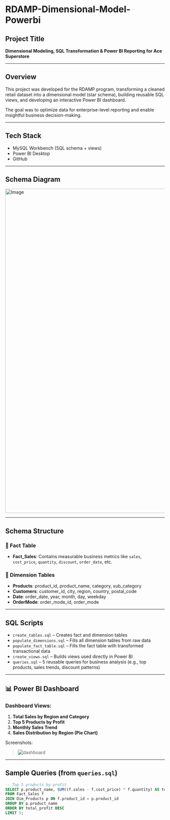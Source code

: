 # RDAMP-Dimensional-Model-Powerbi

## Project Title
**Dimensional Modeling, SQL Transformation & Power BI Reporting for Ace Superstore**

---

## Overview

This project was developed for the RDAMP program, transforming a cleaned retail dataset into a dimensional model (star schema), building reusable SQL views, and developing an interactive Power BI dashboard.

The goal was to optimize data for enterprise-level reporting and enable insightful business decision-making.

---

## Tech Stack
- MySQL Workbench (SQL schema + views)
- Power BI Desktop
- GitHub

---

## Schema Diagram

<img width="1024" height="1024" alt="Image" src="https://github.com/user-attachments/assets/2bb6f664-c095-40a9-a2a2-d5bf6dcdd86c" />


---

## Schema Structure

### 🔹 Fact Table
- **Fact_Sales**: Contains measurable business metrics like `sales`, `cost_price`, `quantity`, `discount`, `order_date`, etc.

### 🔹 Dimension Tables
- **Products**: product_id, product_name, category, sub_category
- **Customers**: customer_id, city, region, country, postal_code
- **Date**: order_date, year, month, day, weekday
- **OrderMode**: order_mode_id, order_mode

---

## SQL Scripts

- `create_tables.sql` – Creates fact and dimension tables
- `populate_dimensions.sql` – Fills all dimension tables from raw data
- `populate_fact_table.sql` – Fills the fact table with transformed transactional data
- `create_views.sql` – Builds views used directly in Power BI
- `queries.sql` – 5 reusable queries for business analysis (e.g., top products, sales trends, discount patterns)

---

## 📊 Power BI Dashboard

### Dashboard Views:
1. **Total Sales by Region and Category**
2. **Top 5 Products by Profit**
3. **Monthly Sales Trend**
4. **Sales Distribution by Region (Pie Chart)**

Screenshots:

> ![dashboard](https://github.com/user-attachments/assets/9a0fe78b-525e-48bc-9068-caf500bbd8f5)


---

##  Sample Queries (from `queries.sql`)

```sql
-- Top 5 products by profit
SELECT p.product_name, SUM((f.sales - f.cost_price) * f.quantity) AS total_profit
FROM Fact_Sales f
JOIN Dim_Products p ON f.product_id = p.product_id
GROUP BY p.product_name
ORDER BY total_profit DESC
LIMIT 5;































































































































































































































